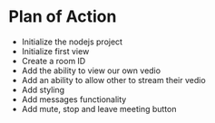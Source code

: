 # Plan of Action
- Initialize the nodejs project 
- Initialize first view
- Create a room ID
- Add the ability to view our own vedio
- Add an ability to allow other to stream their vedio
- Add styling
- Add messages functionality
- Add mute, stop and leave meeting button



